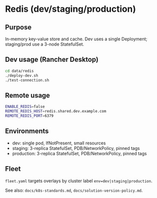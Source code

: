 # Redis (dev/staging/production)

## Purpose
In-memory key-value store and cache. Dev uses a single Deployment; staging/prod use a 3-node StatefulSet.

## Dev usage (Rancher Desktop)
```bash
cd data/redis
./deploy-dev.sh
./test-connection.sh
```

## Remote usage
```bash
ENABLE_REDIS=false
REMOTE_REDIS_HOST=redis.shared.dev.example.com
REMOTE_REDIS_PORT=6379
```

## Environments
- dev: single pod, IfNotPresent, small resources
- staging: 3-replica StatefulSet, PDB/NetworkPolicy, pinned tags
- production: 3-replica StatefulSet, PDB/NetworkPolicy, pinned tags

## Fleet
`fleet.yaml` targets overlays by cluster label `env=dev|staging|production`.

See also: `docs/k8s-standards.md`, `docs/solution-version-policy.md`.
